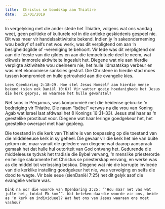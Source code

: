 ```yaml
---
title:  Christus se boodskap aan Thiatíre
date:   15/01/2019
---
```


In vergelyking met die ander stede het Thiatíre, volgens wat ons vandag weet, geen politieke of kulturele rol in die antieke geskiedenis gespeel nie. Dit was meer vir handelsaktiwiteite bekend. Indien jy ‘n sakeonderneming wou bedryf of selfs net wou werk, was dit verpligtend om aan ‘n besigheidsgilde of -vereniging te behoort. Vir lede was dit verpligtend om aan die feeste van die gildes en aan die tempelrituele deel te neem, wat dikwels immorele aktiwiteite ingesluit het. Diegene wat nie aan hierdie verpligte aktiwiteite wou deelneem nie, het hulle lidmaatskap verbeur en was met ekonomiese sanksies gestraf. Die Christene in hierdie stad moes tussen kompromieë en hulle getrouheid aan die evangelie kies. 

`Lees Openbaring 2:18–29. Hoe stel Jesus Homself aan hierdie mense bekend (sien ook Daniël 10:6)? Vir watter goeie hoedanighede het Jesus die kerk geprys, en waarmee het hulle geworstel?` 

Net soos in Pérgamus, was kompromieë met die heidense gebruike ‘n bedreiging vir Thiatíre. Die naam “Isébel” verwys na die vrou van Koning Agab wat Israel laat afdwaal het (I Konings 16:31–33). Jesus stel haar as ‘n geestelike prostituut voor. Diegene wat haar leringe goedgekeur het, het geestelike owerspel met haar gepleeg. 

Die toestand in die kerk van Thiatíre is van toepassing op die toestand van die middeleeuse kerk in sy geheel. Die gevaar vir die kerk het nie van buite gekom nie, maar vanuit die geledere van diegene wat daarop aanspraak gemaak het dat hulle hul outoriteit van God ontvang het. Gedurende die middeleeuse tydvak het tradisie die Bybel vervang, ‘n menslike priesterorde en heilige sakramente het Christus se priesterskap vervang, en werke was as die middel tot verlossing beskou. Diegene wat nie die korrupte invloede van die kerklike instelling goedgekeur het nie, was vervolging en selfs die dood te wagte. Vir baie eeue (sienDaniël 7:25) het dit gelyk asof die evangelie verlore was. 

`Dink na oor die woorde van Openbaring 2:25: “‘Hou maar net vas wat julle het, totdat Ek kom’”. Wat beteken daardie woorde vir ons, beide as ‘n kerk en individueel? Wat het ons van Jesus waaraan ons moet vashou?`